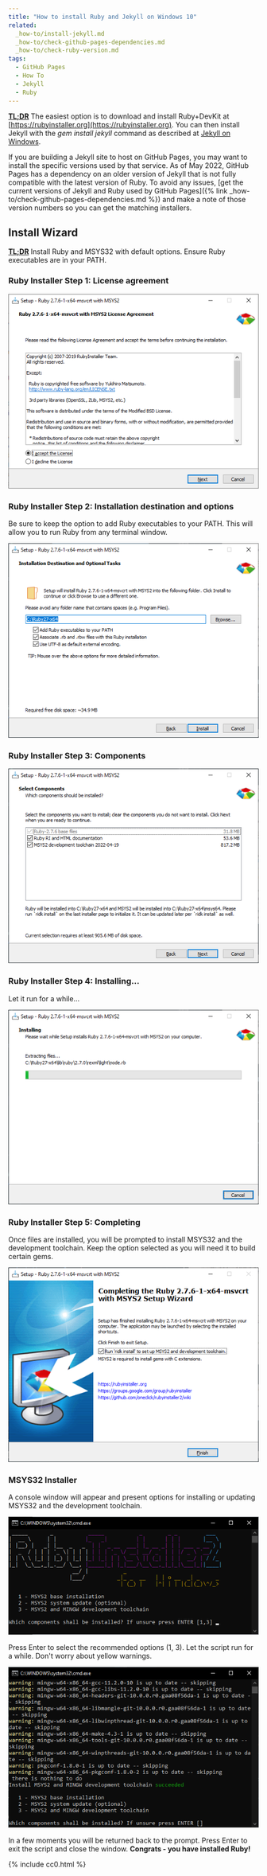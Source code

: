 ```yaml
---
title: "How to install Ruby and Jekyll on Windows 10"
related:
  _how-to/install-jekyll.md
  _how-to/check-github-pages-dependencies.md
  _how-to/check-ruby-version.md
tags:
  - GitHub Pages
  - How To
  - Jekyll
  - Ruby
---
```


**[TL;DR](https://en.wiktionary.org/wiki/tl;dr)** The easiest option is to download and install Ruby+DevKit at [https://rubyinstaller.org](https://rubyinstaller.org). You can then install Jekyll with the *gem install jekyll* command as described at [Jekyll on Windows](https://jekyllrb.com/docs/installation/windows/).

If you are building a Jekyll site to host on GitHub Pages, you may want to install the specific versions used by that service. As of May 2022, GitHub Pages has a dependency on an older version of Jekyll that is not fully compatible with the latest version of Ruby. To avoid any issues, [get the current versions of Jekyll and Ruby used by GitHub Pages]({% link _how-to/check-github-pages-dependencies.md %}) and make a note of those version numbers so you can get the matching installers.

## Install Wizard

**[TL;DR](https://en.wiktionary.org/wiki/tl;dr)** Install Ruby and MSYS32 with default options. Ensure Ruby executables are in your PATH. 

### Ruby Installer Step 1: License agreement
![Screenshot of the license agreement step of the Ruby installer](/assets/how-to/install-ruby-and-jekyll-on-windows/ruby-installer-step-1-license.png)

### Ruby Installer Step 2: Installation destination and options

Be sure to keep the option to add Ruby executables to your PATH. This will allow you to run Ruby from any terminal window.

![Screenshot of the Installation Destination and Optional Tasks step of the Ruby installer](/assets/how-to/install-ruby-and-jekyll-on-windows/ruby-installer-step-2-destination.png)

### Ruby Installer Step 3: Components

![Screenshot of the Select Components step of the Ruby installer](/assets/how-to/install-ruby-and-jekyll-on-windows/ruby-installer-step-3-components.png)

### Ruby Installer Step 4: Installing...

Let it run for a while...

![](/assets/how-to/install-ruby-and-jekyll-on-windows/ruby-installer-step-4-installing.png)

### Ruby Installer Step 5: Completing

Once files are installed, you will be prompted to install MSYS32 and the development toolchain. Keep the option selected as you will need it to build certain gems.

![Screenshot of the Completing the Ruby Setup Wizard step of the Ruby installer](/assets/how-to/install-ruby-and-jekyll-on-windows/ruby-installer-step-5-completing.png)

### MSYS32 Installer

A console window will appear and present options for installing or updating MSYS32 and the development toolchain. 

![Screenshot of a terminal window showing the startup screen of the ridk installer. The user is prompted to select from three options. Pressing Enter selects the recommended options of 1 and 3.](/assets/how-to/install-ruby-and-jekyll-on-windows/ridk-install-1.png)

Press Enter to select the recommended options (1, 3). Let the script run for a while. Don't worry about yellow warnings.

![](/assets/how-to/install-ruby-and-jekyll-on-windows/ridk-install-3.png)

In a few moments you will be returned back to the prompt. Press Enter to exit the script and close the window. **Congrats - you have installed Ruby!**

{% include cc0.html %}


